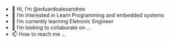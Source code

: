 - 👋 Hi, I’m @eduardoalexandree
- 👀 I’m interested in Learn Programming and embedded systems
- 🌱 I’m currently learning Eletronic Engineer
- 💞️ I’m looking to collaborate on ...
- 📫 How to reach me ...

<!---
EduardoAlexandree/EduardoAlexandree is a ✨ special ✨ repository because its `README.md` (this file) appears on your GitHub profile.
You can click the Preview link to take a look at your changes.
--->
